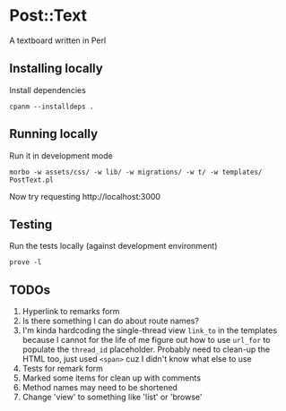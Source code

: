 # Post::Text

A textboard written in Perl

## Installing locally

Install dependencies

    cpanm --installdeps .

## Running locally

Run it in development mode

    morbo -w assets/css/ -w lib/ -w migrations/ -w t/ -w templates/ PostText.pl

Now try requesting http://localhost:3000

## Testing

Run the tests locally (against development environment)

    prove -l

## TODOs

1. Hyperlink to remarks form
1. Is there something I can do about route names?
1. I'm kinda hardcoding the single-thread view `link_to` in the
   templates because I cannot for the life of me figure out how to use
   `url_for` to populate the `thread_id` placeholder. Probably need to
   clean-up the HTML too, just used `<span>` cuz I didn't know what
   else to use
1. Tests for remark form
1. Marked some items for clean up with comments
1. Method names may need to be shortened
1. Change 'view' to something like 'list' or 'browse'
